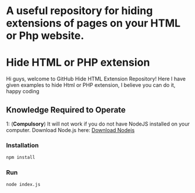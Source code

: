 # A useful repository for hiding extensions of pages on your HTML or Php website.


# Hide HTML or PHP extension

Hi guys, welcome to GitHub Hide HTML Extension Repository! Here I have given examples to hide Html or PHP extension, I believe you can do it, happy coding

## Knowledge Required to Operate
1: (<strong>Compulsory</strong>) It will not work if you do not have NodeJS installed on your computer. Download Node.js here: [Download Nodejs](https://nodejs.org)


### Installation
```md
npm install
```

### Run
```md
node index.js
```
